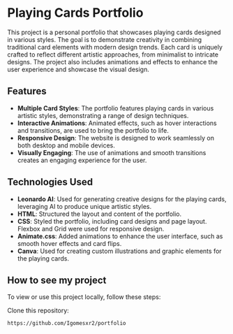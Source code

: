 # Playing Cards Portfolio

This project is a personal portfolio that showcases playing cards designed in various styles. The goal is to demonstrate creativity in combining traditional card elements with modern design trends. Each card is uniquely crafted to reflect different artistic approaches, from minimalist to intricate designs. The project also includes animations and effects to enhance the user experience and showcase the visual design.

## Features

- **Multiple Card Styles**: The portfolio features playing cards in various artistic styles, demonstrating a range of design techniques.
- **Interactive Animations**: Animated effects, such as hover interactions and transitions, are used to bring the portfolio to life.
- **Responsive Design**: The website is designed to work seamlessly on both desktop and mobile devices.
- **Visually Engaging**: The use of animations and smooth transitions creates an engaging experience for the user.

## Technologies Used

- **Leonardo AI**: Used for generating creative designs for the playing cards, leveraging AI to produce unique artistic styles.
- **HTML**: Structured the layout and content of the portfolio.
- **CSS**: Styled the portfolio, including card designs and page layout. Flexbox and Grid were used for responsive design.
- **Animate.css**: Added animations to enhance the user interface, such as smooth hover effects and card flips.
- **Canva**: Used for creating custom illustrations and graphic elements for the playing cards.

## How to see my project

To view or use this project locally, follow these steps:

Clone this repository:
   ```bash
   https://github.com/Igomesxr2/portfolio
